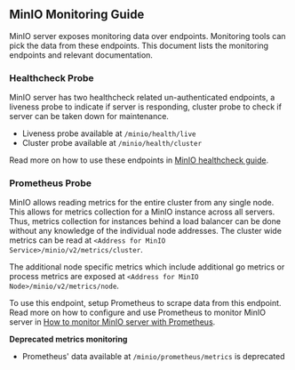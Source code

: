 ## MinIO Monitoring Guide

MinIO server exposes monitoring data over endpoints. Monitoring tools can pick the data from these endpoints. This document lists the monitoring endpoints and relevant documentation.

### Healthcheck Probe

MinIO server has two healthcheck related un-authenticated endpoints, a liveness probe to indicate if server is responding, cluster probe to check if server can be taken down for maintenance.

- Liveness probe available at `/minio/health/live`
- Cluster probe available at `/minio/health/cluster`

Read more on how to use these endpoints in [MinIO healthcheck guide](https://github.com/minio/minio/blob/master/docs/metrics/healthcheck/README.md).

### Prometheus Probe

MinIO allows reading metrics for the entire cluster from any single node. This allows for metrics collection for a MinIO instance across all servers. Thus, metrics collection for instances behind a load balancer can be done without any knowledge of the individual node addresses. The cluster wide metrics can be read at
`<Address for MinIO Service>/minio/v2/metrics/cluster`.

The additional node specific metrics which include additional go metrics or process metrics are exposed at
`<Address for MinIO Node>/minio/v2/metrics/node`.

To use this endpoint, setup Prometheus to scrape data from this endpoint. Read more on how to configure and use Prometheus to monitor MinIO server in [How to monitor MinIO server with Prometheus](https://github.com/minio/minio/blob/master/docs/metrics/prometheus/README.md).

**Deprecated metrics monitoring**

- Prometheus' data available at `/minio/prometheus/metrics` is deprecated


